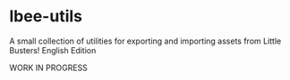 # lbee-utils
A small collection of utilities for exporting and importing assets from Little Busters! English Edition

WORK IN PROGRESS
